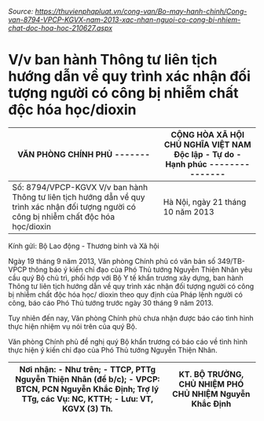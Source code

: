 *Source: https://thuvienphapluat.vn/cong-van/Bo-may-hanh-chinh/Cong-van-8794-VPCP-KGVX-nam-2013-xac-nhan-nguoi-co-cong-bi-nhiem-chat-doc-hoa-hoc-210627.aspx*

# V/v ban hành Thông tư liên tịch hướng dẫn về quy trình xác nhận đối tượng người có công bị nhiễm chất độc hóa học/dioxin

| VĂN PHÒNG CHÍNH PHỦ ------- | CỘNG HÒA XÃ HỘI CHỦ NGHĨA VIỆT NAM Độc lập - Tự do - Hạnh phúc --------------- |
|---|---|
| Số: 8794/VPCP-KGVX V/v ban hành Thông tư liên tịch hướng dẫn về quy trình xác nhận đối tượng người có công bị nhiễm chất độc hóa học/dioxin | Hà Nội, ngày 21 tháng 10 năm 2013 |

Kính gửi: Bộ Lao động - Thương binh và Xã hội

Ngày 19 tháng 9 năm 2013, Văn phòng Chính phủ có văn bản số 349/TB-VPCP thông báo ý kiến chỉ đạo của Phó Thủ tướng Nguyễn Thiện Nhân yêu cầu quý Bộ chủ trì, phối hợp với Bộ Y tế khẩn trương xây dựng, ban hành Thông tư liên tịch hướng dẫn về quy trình xác nhận đối tượng người có công bị nhiễm chất độc hóa học/ dioxin theo quy định của Pháp lệnh người có công, báo cáo Phó Thủ tướng trước ngày 30 tháng 9 năm 2013.

Tuy nhiên đến nay, Văn phòng Chính phủ chưa nhận được báo cáo tình hình thực hiện nhiệm vụ nói trên của quý Bộ.

Văn phòng Chính phủ đề nghị quý Bộ khẩn trương có báo cáo về tình hình thực hiện ý kiến chỉ đạo của Phó Thủ tướng Nguyễn Thiện Nhân.

| Nơi nhận: - Như trên; - TTCP, PTTg Nguyễn Thiện Nhân (để b/c); - VPCP: BTCN, PCN Nguyễn Khắc Định; Trợ lý TTg, các Vụ: NC, KTTH; - Lưu: VT, KGVX (3) Th. | KT. BỘ TRƯỞNG, CHỦ NHIỆM PHÓ CHỦ NHIỆM Nguyễn Khắc Định |
|---|---|